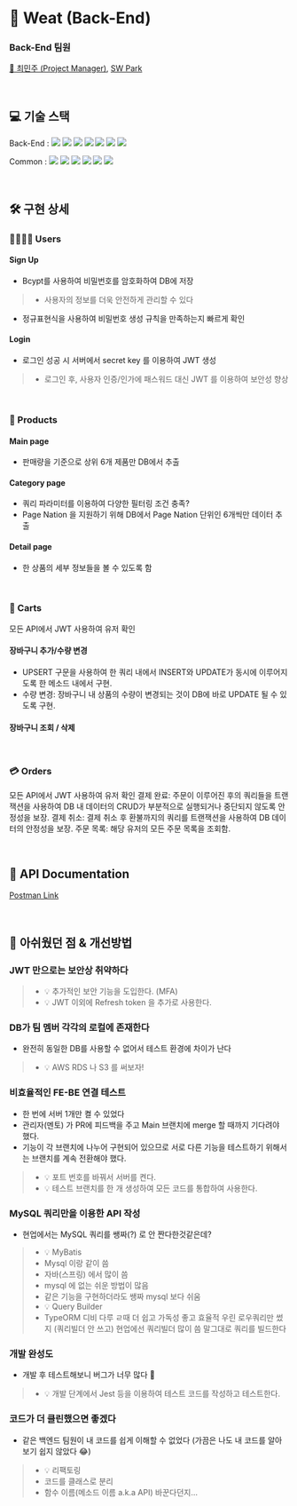 # 🥩 Weat (Back-End)
### Back-End 팀원

[👑 최민주 (Project Manager)](https://github.com/Judy-Choi), [SW Park](https://github.com/Jetkick)

<br>

## 💻 기술 스택

Back-End : 
<img src="https://img.shields.io/badge/Node.js-339933?style=flat&amp;logo=Node.js&amp;logoColor=white">
<img src="https://img.shields.io/badge/Nodemon-76D04B?style=flat&amp;logo=Nodemon&amp;logoColor=white">
<img src="https://img.shields.io/badge/Express-000000?style=flat&amp;logo=Express&amp;logoColor=white">
<img src="https://img.shields.io/badge/MySQL-4479A1?style=flat&amp;logo=MySQL&amp;logoColor=white">
<img src="https://img.shields.io/badge/JWT-CC6699?style=flat&amp;logo=JSON&amp;logoColor=white">
<img src="https://img.shields.io/badge/Dbmate-009DC7?style=flat&amp;logo=Bcrypt&amp;logoColor=white">
<img src="https://img.shields.io/badge/Bcrypt-CA424?style=flat&amp;logo=Bcrypt&amp;logoColor=white">

Common : 
<img src="https://img.shields.io/badge/Git-F05032?style=flat&amp;logo=Git&amp;logoColor=white">
<img src="https://img.shields.io/badge/GitHub-181717?style=flat&amp;logo=GitHub&amp;logoColor=white">
<img src="https://img.shields.io/badge/Prettier-F7B93E?style=flat&amp;logo=prettier&amp;logoColor=white">
<img src="https://img.shields.io/badge/RestfulAPI-F7533E?style=flat&amp;logo=RestfulAPII&amp;logoColor=white">
<img src="https://img.shields.io/badge/VSCode-007ACC?style=flat&amp;logo=Visual Studio Code&amp;logoColor=white">
<img src="https://img.shields.io/badge/Postman-FF6C37?style=flat&amp;logo=Postman Code&amp;logoColor=white">

<br>

## 🛠️ 구현 상세

### 👨‍👩‍👧‍👦 Users
#### Sign Up
- Bcypt를 사용하여 비밀번호를 암호화하여 DB에 저장
>- 사용자의 정보를 더욱 안전하게 관리할 수 있다
- 정규표현식을 사용하여 비밀번호 생성 규칙을 만족하는지 빠르게 확인

#### Login
- 로그인 성공 시 서버에서 secret key 를 이용하여 JWT 생성
>- 로그인 후, 사용자 인증/인가에 패스워드 대신 JWT 를 이용하여 보안성 향상

<br>

### 🍖 Products
#### Main page
- 판매량을 기준으로 상위 6개 제품만 DB에서 추출
#### Category page
- 쿼리 파라미터를 이용하여 다양한 필터링 조건 충족?
- Page Nation 을 지원하기 위해 DB에서 Page Nation 단위인 6개씩만 데이터 추출
#### Detail page
- 한 상품의 세부 정보들을 볼 수 있도록 함

<br>

### 🛒 Carts

모든 API에서 JWT 사용하여 유저 확인
#### 장바구니 추가/수량 변경
- UPSERT 구문을 사용하여 한 쿼리 내에서 INSERT와 UPDATE가 동시에 이루어지도록 한 메소드 내에서 구현.
- 수량 변경: 장바구니 내 상품의 수량이 변경되는 것이 DB에 바로 UPDATE 될 수 있도록 구현.
#### 장바구니 조회 / 삭제

<br>

### 💳 Orders
모든 API에서 JWT 사용하여 유저 확인
결제 완료: 주문이 이루어진 후의 쿼리들을 트랜잭션을 사용하여 DB 내 데이터의 CRUD가 부분적으로 실행되거나 중단되지 않도록 안정성을 보장.
결제 취소: 결제 취소 후 환불까지의 쿼리를 트랜잭션을 사용하여 DB 데이터의 안정성을 보장.
주문 목록: 해당 유저의 모든 주문 목록을 조회함.

<br>

## 📑 API Documentation
[Postman Link](https://documenter.getpostman.com/view/24998473/2s8Z76x9km)

<br>

## 🤔 아쉬웠던 점 & 개선방법
### JWT 만으로는 보안상 취약하다
>- 💡 추가적인 보안 기능을 도입한다. (MFA)
>- 💡 JWT 이외에 Refresh token 을 추가로 사용한다.

### DB가 팀 멤버 각각의 로컬에 존재한다
- 완전히 동일한 DB를 사용할 수 없어서 테스트 환경에 차이가 난다
>- 💡 AWS RDS 나 S3 를 써보자!

### 비효율적인 FE-BE 연결 테스트
- 한 번에 서버 1개만 켤 수 있었다
- 관리자(멘토) 가 PR에 피드백을 주고 Main 브랜치에 merge 할 때까지 기다려야 했다.
- 기능이 각 브랜치에 나누어 구현되어 있으므로 서로 다른 기능을 테스트하기 위해서는 브랜치를 계속 전환해야 했다.
>- 💡 포트 번호를 바꿔서 서버를 켠다.
>- 💡 테스트 브랜치를 한 개 생성하여 모든 코드를 통합하여 사용한다.

### MySQL 쿼리만을 이용한 API 작성 
- 현업에서는 MySQL 쿼리를 쌩짜(?) 로 안 짠다한것같은데?
>- 💡 MyBatis
>- Mysql 이랑 같이 씀
>- 자바(스프링) 에서 많이 씀
>- mysql 에 없는 쉬운 방법이 많음
>- 같은 기능을 구현하더라도 쌩짜 mysql 보다 쉬움
>- 💡 Query Builder
>- TypeORM
디비 다루 ㄹ때 더 쉽고 가독성 좋고 효율적
우린 로우쿼리만 썼지 (쿼리빌더 안 쓰고)
현업에선 쿼리빌더 많이 씀
말그대로 쿼리를 빌드한다

### 개발 완성도
- 개발 후 테스트해보니 버그가 너무 많다 🐞
>- 💡 개발 단계에서 Jest 등을 이용하여 테스트 코드를 작성하고 테스트한다.

### 코드가 더 클린했으면 좋겠다
- 같은 백엔드 팀원이 내 코드를 쉽게 이해할 수 없었다 (가끔은 나도 내 코드를 알아보기 쉽지 않았다 😂)
>- 💡 리팩토링
>- 코드를 클래스로 분리
>- 함수 이름(메소드 이름 a.k.a API) 바꾼다던지…
